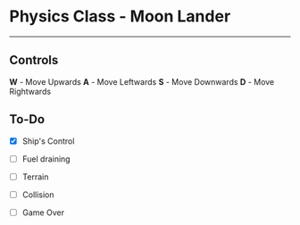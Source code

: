 # Physics Class - Moon Lander
---
## Controls
**W** - Move Upwards
**A** - Move Leftwards
**S** - Move Downwards
**D** - Move Rightwards

## To-Do

- [x] Ship's Control
- [ ] Fuel draining
- [ ] Terrain
- [ ] Collision
- [ ] Game Over

